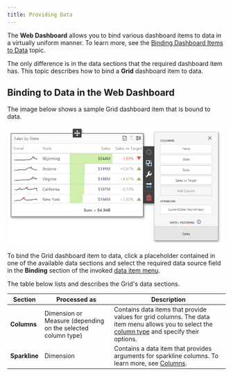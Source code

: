 ```yaml
---
title: Providing Data
---
```

The **Web Dashboard** allows you to bind various dashboard items to data in a virtually uniform manner. To learn more, see the [Binding Dashboard Items to Data](../../../../../dashboard-for-web/articles/web-dashboard-designer-mode/binding-dashboard-items-to-data.md) topic.

The only difference is in the data sections that the required dashboard item has. This topic describes how to bind a **Grid** dashboard item to data.

## Binding to Data in the Web Dashboard
The image below shows a sample Grid dashboard item that is bound to data.

![wdd-grid-binding](../../../../images/Img125397.png)

To bind the Grid dashboard item to data, click a placeholder contained in one of the available data sections and select the required data source field in the **Binding** section of the invoked [data item menu](../../../../../dashboard-for-web/articles/web-dashboard-designer-mode/ui-elements/data-item-menu.md).

The table below lists and describes the Grid's data sections.

| Section | Processed as | Description |
|---|---|---|
| **Columns** | Dimension or Measure (depending on the selected column type) | Contains data items that provide values for grid columns. The data item menu allows you to select the [column type](../../../../../dashboard-for-web/articles/web-dashboard-designer-mode/designing-dashboard-items/grid/columns.md) and specify their options. |
| **Sparkline** | Dimension | Contains a data item that provides arguments for sparkline columns. To learn more, see [Columns](../../../../../dashboard-for-web/articles/web-dashboard-designer-mode/designing-dashboard-items/grid/columns.md). |